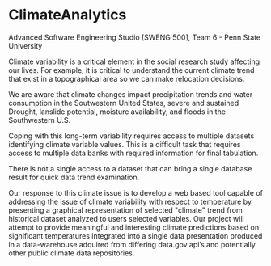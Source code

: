 ClimateAnalytics
================

Advanced Software Engineering Studio [SWENG 500], Team 6 - Penn State University

Climate variability is a critical element in the social research study affecting our lives.  For example,  it is critical to understand the current climate trend that exist in a topographical area so we can make relocation decisions.

We are aware that climate changes impact precipitation trends and water consumption in the Soutwestern United States, severe and sustained Drought, lanslide potential, moisture availability, and floods in the Southwestern U.S.

Coping with this long-term variability requires access to multiple datasets identifying climate variable values.  This is a difficult task that requires access to multiple data banks with required information for final tabulation.

There is not a single access to a dataset that can bring a single database result for quick data trend examination.
  
Our response to this climate issue is to develop a web based tool capable of addressing  the issue of climate variability with respect to temperature by presenting a graphical representation of selected "climate" trend from historical dataset analyzed to users selected variables.   Our project will attempt to provide meaningful and interesting climate predictions based on significant temperatures integrated into a single data presentation produced in a data-warehouse adquired from differing data.gov api’s and potentially other public climate data repositories.

